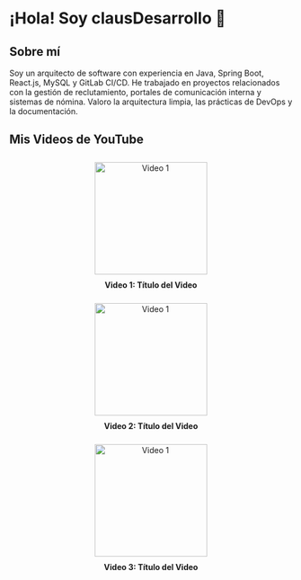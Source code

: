 # ¡Hola! Soy clausDesarrollo 👋

## Sobre mí

Soy un arquitecto de software con experiencia en Java, Spring Boot, React.js, MySQL y GitLab CI/CD. He trabajado en proyectos relacionados con la gestión de reclutamiento, portales de comunicación interna y sistemas de nómina. Valoro la arquitectura limpia, las prácticas de DevOps y la documentación.

## Mis Videos de YouTube

<p align="center">
  <a href="https://youtu.be/VsyNBufL10Q?si=OnoGiA0A4ZYz9kHB" target='_blank'>
    <img width='40%' src="https://img.youtube.com/vi/VsyNBufL10Q/mqdefault.jpg" alt="Video 1" style="width: 200px; margin: 10px;">
  </a>
  <br>
  <strong>Video 1: Título del Video</strong>
</p>

<p align="center">
  <a href="https://youtu.be/VsyNBufL10Q?si=OnoGiA0A4ZYz9kHB" target='_blank'>
    <img width='40%' src="https://img.youtube.com/vi/VsyNBufL10Q/mqdefault.jpg" alt="Video 1" style="width: 200px; margin: 10px;">
  </a>
  <br>
  <strong>Video 2: Título del Video</strong>
</p>

<p align="center">
  <a href="https://youtu.be/VsyNBufL10Q?si=OnoGiA0A4ZYz9kHB" target='_blank'>
    <img width='40%' src="https://img.youtube.com/vi/VsyNBufL10Q/mqdefault.jpg" alt="Video 1" style="width: 200px; margin: 10px;">
  </a>
  <br>
  <strong>Video 3: Título del Video</strong>
</p>
